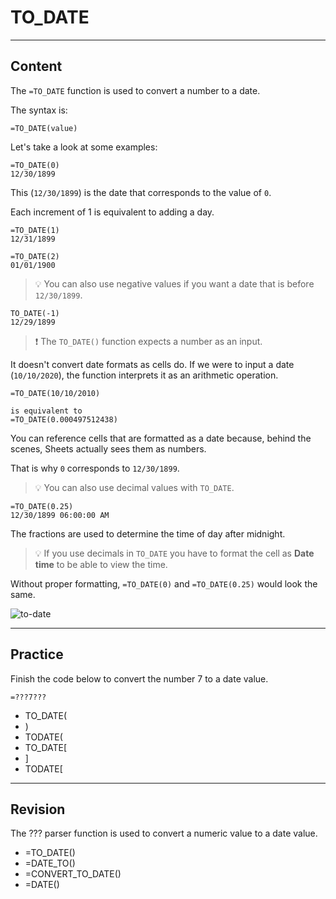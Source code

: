 ﻿---
author: Stefan-Stojanovic

type: normal

category: how to

links:
  - '[TO_DATE](https://support.google.com/docs/answer/3094239){documentation}'

---

# TO_DATE

---
## Content

The `=TO_DATE` function is used to convert a number to a date.

The syntax is:

```plain-text
=TO_DATE(value)
```

Let's take a look at some examples:

```plain-text
=TO_DATE(0)
12/30/1899
```

This (`12/30/1899`) is the date that corresponds to the value of `0`.

Each increment of 1 is equivalent to adding a day.

```plain-text
=TO_DATE(1)
12/31/1899

=TO_DATE(2)
01/01/1900
```

> 💡 You can also use negative values if you want a date that is before `12/30/1899`.

```plain-text
TO_DATE(-1)
12/29/1899
```

> ❗ The `TO_DATE()` function expects a number as an input. 

It doesn't convert date formats as cells do. If we were to input a date (`10/10/2020`), the function interprets it as an arithmetic operation.

```plain-text
=TO_DATE(10/10/2010)

is equivalent to
=TO_DATE(0.000497512438)
```

You can reference cells that are formatted as a date because, behind the scenes, Sheets actually sees them as numbers.

That is why `0` corresponds to `12/30/1899`.

> 💡 You can also use decimal values with `TO_DATE`.

```plain-text
=TO_DATE(0.25)
12/30/1899 06:00:00 AM
```

The fractions are used to determine the time of day after midnight.

> 💡 If you use decimals in `TO_DATE` you have to format the cell as **Date time** to be able to view the time. 

Without proper formatting, `=TO_DATE(0)` and `=TO_DATE(0.25)` would look the same.

![to-date](https://img.enkipro.com/7540d5617465b0099bc0747edd9c1c21.png)

---
## Practice

Finish the code below to convert the number 7 to a date value.

```plain-text
=???7???
```

- TO_DATE(
- )
- TODATE(
- TO_DATE[
- ]
- TODATE[

---
## Revision

The ??? parser function is used to convert a numeric value to a date value.


- =TO_DATE()
- =DATE_TO()
- =CONVERT_TO_DATE()
- =DATE()